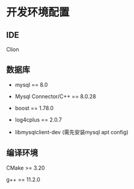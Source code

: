 # 开发环境配置

## IDE

Clion

## 数据库

- mysql == 8.0

- Mysql Connector/C++ == 8.0.28

- boost == 1.78.0

- log4cplus == 2.0.7

- libmysqlclient-dev (需先安装mysql apt config)

## 编译环境

CMake >= 3.20

g++ == 11.2.0
